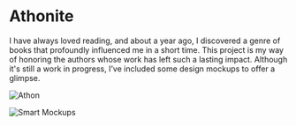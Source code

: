 # Athonite

I have always loved reading, and about a year ago, I discovered a genre of books that profoundly influenced me in a short time. This project is my way of honoring the authors whose work has left such a lasting impact. Although it's still a work in progress, I’ve included some design mockups to offer a glimpse.

![Athon](https://github.com/user-attachments/assets/35e9894a-5e68-4a25-b178-290d615e5adf)

![Smart Mockups](https://github.com/user-attachments/assets/9ed7a751-bbaf-481e-a453-acbd6dbc2fbe)




